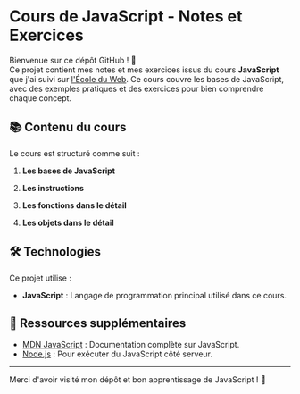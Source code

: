 # Cours de JavaScript - Notes et Exercices

Bienvenue sur ce dépôt GitHub ! 👋  
Ce projet contient mes notes et mes exercices issus du cours **JavaScript** que j'ai suivi sur [l'École du Web](https://www.ecole-du-web.net/). Ce cours couvre les bases de JavaScript, avec des exemples pratiques et des exercices pour bien comprendre chaque concept.

## 📚 Contenu du cours

Le cours est structuré comme suit :

1. **Les bases de JavaScript**

2. **Les instructions**

3. **Les fonctions dans le détail**

4. **Les objets dans le détail**

## 🛠️ Technologies

Ce projet utilise :

-   **JavaScript** : Langage de programmation principal utilisé dans ce cours.

## 📖 Ressources supplémentaires

-   [MDN JavaScript](https://developer.mozilla.org/fr/docs/Web/JavaScript) : Documentation complète sur JavaScript.
-   [Node.js](https://nodejs.org/) : Pour exécuter du JavaScript côté serveur.

---

Merci d'avoir visité mon dépôt et bon apprentissage de JavaScript ! 🚀
